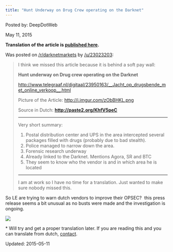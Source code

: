 ```yaml
---
title: "Hunt Underway on Drug Crew operating on the Darknet"
---
```


Posted by: DeepDotWeb 

<span>May 11, 2015</span>


<p><strong>Translation of the article is <a href="https://g-i-r.github.io/deepdotweb/2015/05/12/translation-hunt-underway-on-drug-crew-operating-on-the-darknet/">published here</a>.</strong></p>
<p>Was posted on <a href="http://www.reddit.com/r/DarkNetMarkets/comments/35kwq7/complaintwarning_another_reason_why_not_to_order/">/r/darknetmarkets</a> by <a href="http://www.reddit.com/user/23023203">/u/23023203</a>:</p>
<blockquote><p>I think we missed this article because it is behind a soft pay wall:</p>
<p><strong>Hunt underway on Drug crew operating on the Darknet</strong></p>
<p><a href="http://www.telegraaf.nl/digitaal/23950163/__Jacht_op_drugsbende_met_online_verkoop__.html">http://www.telegraaf.nl/digitaal/23950163/__Jacht_op_drugsbende_met_online_verkoop__.html</a></p>
<p>Picture of the Article: <a href="http://i.imgur.com/zObBHKL.png">
http://i.imgur.com/zObBHKL.png</a></p>
<p>Source in Dutch: <strong><a href="http://paste2.org/KhfV5peC">http://paste2.org/KhfV5peC</a></strong></p>
<hr/>
<p>Very short summary:</p>
<ol>
<li>Postal distribution center and UPS in the area intercepted several packages filled with drugs (probably due to bad stealth).</li>
<li>Police managed to narrow down the area.</li>
<li>Forensic research underway</li>
<li>Already linked to the Darknet. Mentions Agora, SR and BTC</li>
<li>They seem to know who the vendor is and in which area he is located</li>
</ol>
<hr/>
<p>I am at work so I have no time for a translation. Just wanted to make sure nobody missed this.</p></blockquote>
<p>So LE are trying to warn dutch vendors to improve their OPSEC?  this press release seems a bit unusual as no busts were made and the investigation is ongoing.</p>

<img src="https://G-I-R.github.io/deepdotweb/imgs/2015/05/zObBHKL1.png" rel="lightbox"> 
<p>* Will try and get a proper translation later. If you are reading this and you can translate from dutch, <a href="https://g-i-r.github.io/deepdotweb/contact-us/">contact</a>.</p>



Updated: 2015-05-11

